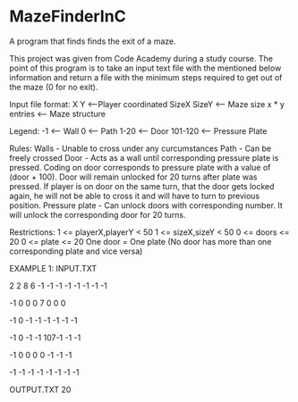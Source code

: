 # MazeFinderInC
A program that finds finds the exit of a maze.

This project was given from Code Academy during a study course. The point of this program is to take an input text file with the mentioned below information and return a file with the minimum steps required to get out of the maze (0 for no exit).

Input file format:
X Y <--Player coordinated
SizeX SizeY <-- Maze size
x * y entries <-- Maze structure

Legend:
-1      <-- Wall
 0      <-- Path
1-20    <-- Door 
101-120 <-- Pressure Plate

Rules:
Walls - Unable to cross under any curcumstances
Path - Can be freely crossed
Door - Acts as a wall until corresponding pressure plate is pressed. Coding on door corresponds to pressure plate with a value of (door + 100).
Door will remain unlocked for 20 turns after plate was pressed. If player is on door on the same turn, that the door gets locked again, he will not be able to cross it and will have to turn to previous position.
Pressure plate - Can unlock doors with corresponding number. It will unlock the corresponding door for 20 turns.

Restrictions:
1 <= playerX,playerY < 50
1 <= sizeX,sizeY < 50
0 <= doors <= 20
0 <= plate <= 20
One door = One plate (No door has more than one corresponding plate and vice versa)

EXAMPLE 1:
INPUT.TXT

2 2
8 6
-1 -1 -1 -1 -1 -1 -1 -1

-1  0  0  0  7  0  0  0

-1  0 -1 -1 -1 -1 -1 -1

-1  0 -1 -1 107-1 -1 -1

-1  0  0  0  0 -1 -1 -1

-1 -1 -1 -1 -1 -1 -1 -1


OUTPUT.TXT
20
